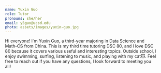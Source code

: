 ```yaml
---
name: Yuxin Guo
role: Tutor
pronouns: she/her
email: y5guo@ucsd.edu
photo: assets/images/yuxin-guo.jpg
---
```

Hi everyone! I'm Yuxin Guo, a third-year majoring in Data Science and Math-CS from China. This is my third time tutoring DSC 80, and I love DSC 80 because it covers various useful and interesting topics. Outside school, I enjoy swimming, surfing, listening to music, and playing with my cat🐱. Feel free to reach out if you have any questions, I look forward to meeting you all!